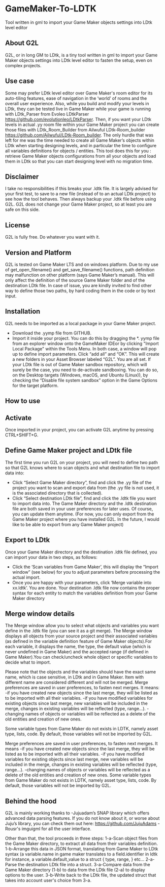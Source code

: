 # GameMaker-To-LDTK
Tool written in gml to import your Game Maker objects settings into LDtk level editor

## About G2L
G2L, or in long GM to LDtk, is a tiny tool written in gml to import your Game Maker objects settings into LDtk level editor to fasten the setup, even on complex projects.

## Use case
Some may prefer LDtk level editor over Game Maker's room editor for its auto-tiling features, ease of navigation in the ‘world’ of rooms and the overall user experience. Also, while you build and modify your levels in LDtk, they can be tested live in Game Maker while your game is running with LDtk_Parser from Evoleo LDtkParser https://github.com/evolutionleo/LDtkParser. Then, if you want your LDtk levels in actual .yy room file within your Game Maker project you can create those files  with LDtk_Room_Builder from Ailwuful LDtk-Room_builder https://github.com/Ailwuful/LDtk-Room_builder. 
The only hurdle that was left for me was the time needed to create all Game Maker’s objects within LDtk when starting designing levels, and in particular the time to configure all variables definitions for objects / entities. This tool does this for you : retrieve Game Maker objects configurations from all your objects and load them in LDtk so that you can start designing level with no migration time.

## Disclaimer
I take no responsibilities if this breaks your .ldtk file. 
It is largely advised for your first test, to save to a new file (instead of to an actual LDtk project) to see how the tool behaves. Then always backup your .ldtk file before using G2L.
G2L does not change your Game Maker project, so at least you are safe on this side.

## License
G2L is fully free. Do whatever you want with it.

## Version and Platform
G2L is tested on Game Maker LTS and on windows platform.
Due to my use of get_open_filename() and get_save_filename() functions, path definition may malfunction on other platform (says Game Maker’s manual). This will only affect the definition of the source Game Maker folder and of the destination LDtk file. In case of issue, you are kindly invited to find other way to define those two paths, by hard coding them in the code or by text input.

## Installation
G2L needs to be imported as a local package in your Game Maker project.
-	Download the .yymp file from GITHUB.
-	Import it inside your project. You can do this by dragging the *. yymp file from an explorer window onto the GameMaker IDEor by clicking "Import Local Package" within the Tools Menu. In both case, a window will pop up to define import parameters. Click “add all” and “OK”. This will create a new folders in your Asset Browser labeled “G2L”. You are all set.
If your LDtk file is out of Game Maker sandbox repository, which will surely be the case, you need to de-activate sandboxing. You can do so, on the Desktop targets (Windows, macOS, and Ubuntu (Linux)), by checking the “Disable file system sandbox” option in the Game Options for the target platform.

## How to use
## Activate
Once imported in your project, you can activate G2L anytime by pressing CTRL+SHIFT+G.

## Define Game Maker project and LDtk file
The first time you run G2L on your project, you will need to define two path so that G2L knows where to scan objects and what destination file to import data into:
-	Click “Select Game Maker directory”, find and click the .yy file of the project you want to scan and export data from (the .yy file is not used, it is the associated directory that is collected).
-	Click “Select destination LDtk file”, find and click the .ldtk file you want to import data into.
The Game Maker directory and the .ldtk destination file are both saved in your user preferences for later uses. Of course, you can update them anytime.
(For now, you can only export from the Game Maker project where you have installed G2L. In the future, I would like to be able to export from any Game Maker project)

## Export to LDtk
Once your Game Maker directory and the destination .ldtk file defined, you can import your data in two steps, as follows:
-	Click the ‘Scan variables from Game Maker’, this will display the “Import window” (see below) for you to adjust parameters before processing the actual import.
-	Once you are happy with your parameters,  click ‘Merge variable into xx.ldtk’.
You are done. Your destination .ldtk file now contains the proper syntax for each entity to match the variables definition from your Game Maker directory

## Merge window details
The Merge window allow you to select what objects and variables you want define in the .ldtk file (you can see it as a git merge). 
The Merge window displays all objects from your source project and their associated variables (as defined in the variable definition feature of Game Maker objects).For each variable, it displays the name, the type, the default value (which is never undefined in Game Maker) and the accepted range (if defined in Game Maker).You can check/uncheck whole object or specific variables to decide what to import.

Please note that the objects and the variables should have the exact same name, which is case sensitive, in LDtk and in Game Maker. Item with different name are considered different and will not be merged.
Merge preferences are saved in user preferences, to fasten next merges. 
It means:
-if you have created new objects since the last merge, they will be listed as to be imported with all their variables.
-if you have modified variables for existing objects since last merge, new variables will be included in the merge, changes in existing variables will be reflected (type, range...).
-changing names of objects or variables will be reflected as a delete of the old entities and creation of new ones.

Some variable types from Game Maker do not exists in LDTK, namely asset type, lists, code. By default, those variables will not be imported by G2L.

Merge preferences are saved in user preferences, to fasten next merges.
It means
-if you have created new objects since the last merge, they will be listed as to be imported with all their variables.
-if you have modified variables for existing objects since last merge, new variables will be included in the merge, changes in existing variables will be reflected (type, range...).
-changing names of objects or variables will be reflected as a delete of the old entities and creation of new ones.
Some variable types from Game Maker do not exists in LDTK, namely asset type, lists, code. By default, those variables will not be imported by G2L.

## Behind the hood
G2L is mainly working thanks to 
-Jujuadam’s SNAP library which offers advanced data parsing features. If you do not know about it, or worse about Juju’s library, you can check them out here: https://github.com/JujuAdams
-Rousr's imguigml for all the user interface.

Other than that, the tool proceeds in three steps:
1-a-Scan object files from the Game Maker directory, to extract all data from their variables definition. 
1-b-Arrange this data in JSON format, translating from Game Maker to LDtk syntax (a variable.name in game maker translates to a field.identifier in ldtk for instance, a variable.default_value to a struct { type, range, } etc…
2-a-Parse the destination LDtk file into a struct.
3-a-Compare data from the Game Maker directory (1-b) to data from the LDtk file (2-a) to display options to the user. 
3-b-Write back to the LDtk file, the updated struct that takes into account user's choice from 3-a.
